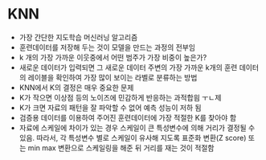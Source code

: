 # KNN

- 가장 간단한 지도학습 머신러닝 알고리즘
- 훈련데이터를 저장해 두는 것이 모델을 만드는 과정의 전부임
- k 개의 가장 가까운 이웃중에서 어떤 범주가 가장 비중이 높은가?
- 새로운 데이터가 입력되면 그 새로운 데이터 주변의 가장 가까운 k개의 훈련 데이터의 레이블을 확인하여 가장 많이 보이는 라벨로 분류하는 방법
- KNN에서 K의 결정은 매우 중요한 문제
- K가 작으면 이상점 등의 노이즈에 민감하게 반응하는 과적합읨 ㅜㄴ제
- K가 크면 자료의 패턴을 잘 파악할 수 없어 예측 성능이 저하 됨
- 검증용 데이터를 이용하여 주어진 훈련데이터에 가장 적절한 K를 찾아야 함
- 자료에 스케일에 차이가 있는 경우 스케일이 큰 특성변수에 의해 거리가 결정될 수 있음. 따라서, 각 특성변수 별로 스케일이 유사해 지도록 표준화 변환(Z score) 또는 min max 변환으로 스케일링을 해준 뒤 거리를 재는 것이 적절함

